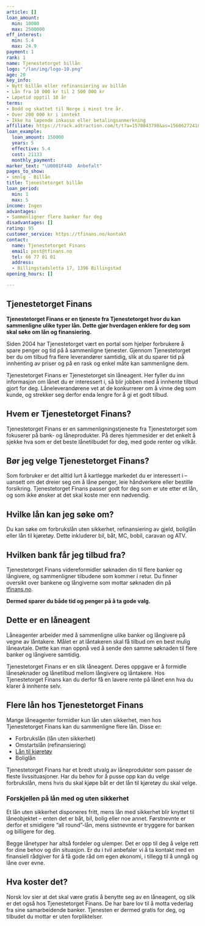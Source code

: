 ```yaml
---
article: []
loan_amount:
  min: 10000
  max: 2500000
eff_interest:
  min: 5.4
  max: 24.9
payment: 1
rank: 1
name: Tjenestetorget billån
logo: "/lan/img/logo-10.png"
age: 20
key_info:
- Nytt billån eller refinansiering av billån
- Lån fra 10 000 kr til 2 500 000 kr
- Løpetid opptil 10 år
terms:
- Bodd og skattet til Norge i minst tre år.
- Over 200 000 kr i inntekt
- Ikke ha løpende inkasso eller betalingsanmerkning
affiliate: https://track.adtraction.com/t/t?a=1578043798&as=1560627241&t=2&tk=1
loan_example:
  loan_amount: 150000
  years: 5
  effective: 5.4
  cost: 21133
  monthly_payment: 
marker_text: "\U0001F44D  Anbefalt"
pages_to_show:
- smnlg - Billån
title: Tjenestetorget billån
loan_period:
  min: 1
  max: 5
income: Ingen
advantages:
- Sammenligner flere banker for deg
disadvantages: []
rating: 95
customer_service: https://tfinans.no/kontakt
contact:
  name: Tjenestetorget Finans
  email: post@tfinans.no
  tel: 66 77 01 01
  address:
  - Billingstadsletta 17, 1396 Billingstad
opening_hours: []

---
```

## Tjenestetorget Finans

**Tjenestetorget Finans er en tjeneste fra Tjenestetorget hvor du kan sammenligne ulike typer lån. Dette gjør hverdagen enklere for deg som skal søke om lån og finansiering.**

Siden 2004 har Tjenestetorget vært en portal som hjelper forbrukere å spare penger og tid på å sammenligne tjenester. Gjennom Tjenestetorget ber du om tilbud fra flere leverandører samtidig, slik at du sparer tid på innhenting av priser og på en rask og enkel måte kan sammenligne dem.

Tjenestetorget Finans er Tjenestetorget sin låneagent. Her fyller du inn informasjon om lånet du er interessert i, så blir jobben med å innhente tilbud gjort for deg. Låneleverandørene vet at de konkurrerer om å vinne deg som kunde, og strekker seg derfor enda lengre for å gi et godt tilbud.

## Hvem er Tjenestetorget Finans?

Tjenestetorget Finans er en sammenligningstjeneste fra Tjenestetorget som fokuserer på bank- og låneprodukter. På deres hjemmesider er det enkelt å sjekke hva som er det beste lånetilbudet for deg, med gode renter og vilkår.

## Bør jeg velge Tjenestetorget Finans?

Som forbruker er det alltid lurt å kartlegge markedet du er interessert i – uansett om det dreier seg om å låne penger, leie håndverkere eller bestille forsikring. Tjenestetorget Finans passer godt for deg som er ute etter et lån, og som ikke ønsker at det skal koste mer enn nødvendig.

## Hvilke lån kan jeg søke om?

Du kan søke om forbrukslån uten sikkerhet, refinansiering av gjeld, boliglån eller lån til kjøretøy. Dette inkluderer bil, båt, MC, bobil, caravan og ATV.

## Hvilken bank får jeg tilbud fra?

Tjenestetorget Finans videreformidler søknaden din til flere banker og långivere, og sammenligner tilbudene som kommer i retur. Du finner oversikt over bankene og långiverne som mottar søknaden din på [tfinans.no](https://tfinans.no/om-oss).

**Dermed sparer du både tid og penger på å ta gode valg.**

## Dette er en låneagent

Låneagenter arbeider med å sammenligne ulike banker og långivere på vegne av låntakere. Målet er at låntakeren skal få tilbud om en best mulig låneavtale. Dette kan man oppnå ved å sende den samme søknaden til flere banker og långivere samtidig.

Tjenestetorget Finans er en slik låneagent. Deres oppgave er å formidle lånesøknader og lånetilbud mellom långivere og låntakere. Hos Tjenestetorget Finans kan du derfor få en lavere rente på lånet enn hva du klarer å innhente selv.

## Flere lån hos Tjenestetorget Finans

Mange låneagenter formidler kun lån uten sikkerhet, men hos Tjenestetorget Finans kan du sammenligne flere lån. Disse er:

* Forbrukslån (lån uten sikkerhet)
* Omstartslån (refinansiering)
* [Lån til kjøretøy](https://www.dagbladet.no/billan/)
* Boliglån

Tjenestetorget Finans har et bredt utvalg av låneprodukter som passer de fleste livssituasjoner. Har du behov for å pusse opp kan du velge forbrukslån, mens hvis du skal kjøpe båt er det lån til kjøretøy du skal velge.

### Forskjellen på lån med og uten sikkerhet

Et lån uten sikkerhet disponeres fritt, mens lån med sikkerhet blir knyttet til låneobjektet – enten det er båt, bil, bolig eller noe annet. Førstnevnte er derfor et smidigere “all round”-lån, mens sistnevnte er tryggere for banken og billigere for deg.

Begge lånetyper har altså fordeler og ulemper. Det er opp til deg å velge rett for dine behov og din situasjon. Er du i tvil anbefaler vi å ta kontakt med en finansiell rådgiver for å få gode råd om egen økonomi, i tillegg til å unngå og låne over evne.

## Hva koster det?

Norsk lov sier at det skal være gratis å benytte seg av en låneagent, og slik er det også hos Tjenestetorget Finans. De har bare lov til å motta vederlag fra sine samarbeidende banker. Tjenesten er dermed gratis for deg, og tilbudet du mottar er uten forpliktelser.